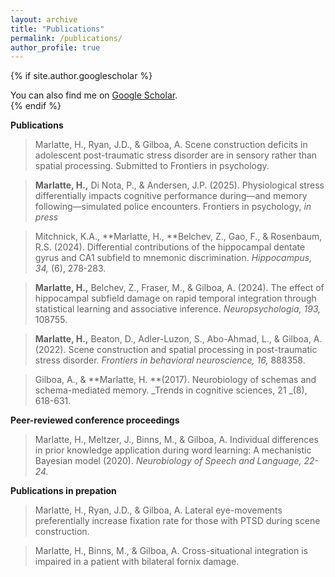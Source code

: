 ```yaml
---
layout: archive
title: "Publications"
permalink: /publications/
author_profile: true
---
```


{% if site.author.googlescholar %}
  <div class="wordwrap">You can also find me on <a href="{{site.author.googlescholar}}">Google Scholar</a>.</div>
{% endif %}

**Publications**

>Marlatte, H., Ryan, J.D., & Gilboa, A. Scene construction deficits in adolescent post-traumatic stress disorder are in sensory rather than spatial processing. Submitted to Frontiers in psychology.

>**Marlatte, H.,** Di Nota, P., & Andersen, J.P. (2025). Physiological stress differentially impacts cognitive performance during—and memory following—simulated police encounters. Frontiers in psychology, _in press_

>Mitchnick, K.A., **Marlatte, H., **Belchev, Z., Gao, F., & Rosenbaum, R.S. (2024). Differential contributions of the hippocampal dentate gyrus and CA1 subfield to mnemonic discrimination. _Hippocampus, 34,_ (6), 278-283.

>**Marlatte, H.,** Belchev, Z., Fraser, M., & Gilboa, A. (2024). The effect of hippocampal subfield damage on rapid temporal integration through statistical learning and associative inference. _Neuropsychologia, 193,_ 108755.

>**Marlatte, H.,** Beaton, D., Adler-Luzon, S., Abo-Ahmad, L., & Gilboa, A. (2022). Scene construction and spatial processing in post-traumatic stress disorder. _Frontiers in behavioral neuroscience, 16,_ 888358.

>Gilboa, A., & **Marlatte, H. **(2017). Neurobiology of schemas and schema-mediated memory. _Trends in cognitive sciences, 21 _(8), 618-631.

**Peer-reviewed conference proceedings**

>Marlatte, H., Meltzer, J., Binns, M., & Gilboa, A. Individual differences in prior knowledge application during word learning: A mechanistic Bayesian model (2020). _Neurobiology of Speech and Language, 22-24._

**Publications in prepation**

>Marlatte, H., Ryan, J.D., & Gilboa, A. Lateral eye-movements preferentially increase fixation rate for those with PTSD during scene construction.

>Marlatte, H., Binns, M., & Gilboa, A. Cross-situational integration is impaired in a patient with bilateral fornix damage.
